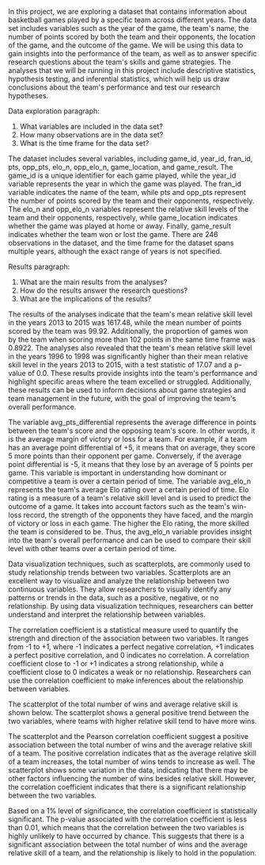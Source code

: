 In this project, we are exploring a dataset that contains information about basketball games played by a specific team across different years. The data set includes variables such as the year of the game, the team's name, the number of points scored by both the team and their opponents, the location of the game, and the outcome of the game. We will be using this data to gain insights into the performance of the team, as well as to answer specific research questions about the team's skills and game strategies. The analyses that we will be running in this project include descriptive statistics, hypothesis testing, and inferential statistics, which will help us draw conclusions about the team's performance and test our research hypotheses.

Data exploration paragraph:

1. What variables are included in the data set?
2. How many observations are in the data set?
3. What is the time frame for the data set?

The dataset includes several variables, including game_id, year_id, fran_id, pts, opp_pts, elo_n, opp_elo_n, game_location, and game_result. The game_id is a unique identifier for each game played, while the year_id variable represents the year in which the game was played. The fran_id variable indicates the name of the team, while pts and opp_pts represent the number of points scored by the team and their opponents, respectively. The elo_n and opp_elo_n variables represent the relative skill levels of the team and their opponents, respectively, while game_location indicates whether the game was played at home or away. Finally, game_result indicates whether the team won or lost the game. There are 246 observations in the dataset, and the time frame for the dataset spans multiple years, although the exact range of years is not specified.

Results paragraph:

1. What are the main results from the analyses?
2. How do the results answer the research questions?
3. What are the implications of the results?

The results of the analyses indicate that the team's mean relative skill level in the years 2013 to 2015 was 1617.48, while the mean number of points scored by the team was 99.92. Additionally, the proportion of games won by the team when scoring more than 102 points in the same time frame was 0.8922. The analyses also revealed that the team's mean relative skill level in the years 1996 to 1998 was significantly higher than their mean relative skill level in the years 2013 to 2015, with a test statistic of 17.07 and a p-value of 0.0. These results provide insights into the team's performance and highlight specific areas where the team excelled or struggled. Additionally, these results can be used to inform decisions about game strategies and team management in the future, with the goal of improving the team's overall performance.

The variable avg_pts_differential represents the average difference in points between the team's score and the opposing team's score. In other words, it is the average margin of victory or loss for a team. For example, if a team has an average point differential of +5, it means that on average, they score 5 more points than their opponent per game. Conversely, if the average point differential is -5, it means that they lose by an average of 5 points per game. This variable is important in understanding how dominant or competitive a team is over a certain period of time.
The variable avg_elo_n represents the team's average Elo rating over a certain period of time. Elo rating is a measure of a team's relative skill level and is used to predict the outcome of a game. It takes into account factors such as the team's win-loss record, the strength of the opponents they have faced, and the margin of victory or loss in each game. The higher the Elo rating, the more skilled the team is considered to be. Thus, the avg_elo_n variable provides insight into the team's overall performance and can be used to compare their skill level with other teams over a certain period of time.

Data visualization techniques, such as scatterplots, are commonly used to study relationship trends between two variables. Scatterplots are an excellent way to visualize and analyze the relationship between two continuous variables. They allow researchers to visually identify any patterns or trends in the data, such as a positive, negative, or no relationship. By using data visualization techniques, researchers can better understand and interpret the relationship between variables.

The correlation coefficient is a statistical measure used to quantify the strength and direction of the association between two variables. It ranges from -1 to +1, where -1 indicates a perfect negative correlation, +1 indicates a perfect positive correlation, and 0 indicates no correlation. A correlation coefficient close to -1 or +1 indicates a strong relationship, while a coefficient close to 0 indicates a weak or no relationship. Researchers can use the correlation coefficient to make inferences about the relationship between variables.

The scatterplot of the total number of wins and average relative skill is shown below. The scatterplot shows a general positive trend between the two variables, where teams with higher relative skill tend to have more wins.

The scatterplot and the Pearson correlation coefficient suggest a positive association between the total number of wins and the average relative skill of a team. The positive correlation indicates that as the average relative skill of a team increases, the total number of wins tends to increase as well. The scatterplot shows some variation in the data, indicating that there may be other factors influencing the number of wins besides relative skill. However, the correlation coefficient indicates that there is a significant relationship between the two variables.

Based on a 1% level of significance, the correlation coefficient is statistically significant. The p-value associated with the correlation coefficient is less than 0.01, which means that the correlation between the two variables is highly unlikely to have occurred by chance. This suggests that there is a significant association between the total number of wins and the average relative skill of a team, and the relationship is likely to hold in the population.
